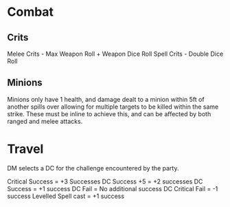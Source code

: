 # Combat
## Crits
Melee Crits - Max Weapon Roll + Weapon Dice Roll
Spell Crits - Double Dice Roll
## Minions
Minions only have 1 health, and damage dealt to a minion within 5ft of another spills over allowing for multiple targets to be killed within the same strike. These must be inline to achieve this, and can be affected by both ranged and melee attacks.
# Travel
DM selects a DC for the challenge encountered by the party.

Critical Success = +3 Successes
DC Success +5 = +2 successes
DC Success = +1 success
DC Fail = No additional success
DC Critical Fail = -1 success
Levelled Spell cast = +1 success